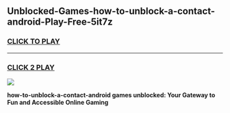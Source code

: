 
## Unblocked-Games-how-to-unblock-a-contact-android-Play-Free-5it7z
<h3>
<a href="https://premium76.site?title=how-to-unblock-a-contact-android&ref=10A">CLICK TO PLAY</a></h3>
<hr>

<h3>
<a href="https://premium76.site?title=how-to-unblock-a-contact-android&ref=10A">CLICK 2 PLAY</a>
  
</h3>

<a href="https://premium76.site?title=how-to-unblock-a-contact-android&ref=10A"><img src="https://clearcache.store/games.png"></a>


**how-to-unblock-a-contact-android games unblocked: Your Gateway to Fun and Accessible Online Gaming**
